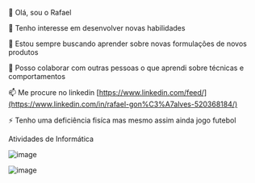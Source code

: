 👋 Olá, sou o Rafael

👀 Tenho interesse em desenvolver novas habilidades

🌱 Estou sempre buscando aprender sobre novas formulações de novos produtos

💞️ Posso colaborar com outras pessoas o que aprendi sobre técnicas e comportamentos

📫 Me procure no linkedin [https://www.linkedin.com/feed/](https://www.linkedin.com/in/rafael-gon%C3%A7alves-520368184/)

⚡ Tenho uma deficiência fisíca mas mesmo assim ainda jogo futebol

Atividades de Informática

![image](https://github.com/user-attachments/assets/6b9248c9-fb61-448b-85ff-3bb0b143acda)


![image](https://github.com/user-attachments/assets/d31f372c-d81c-412c-80a7-4bf263530719)
